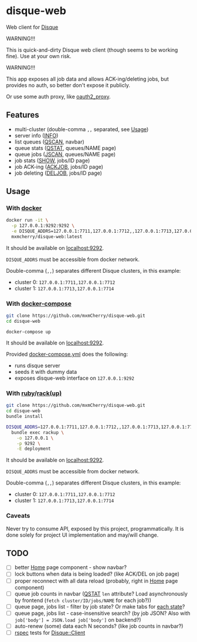 # disque-web

Web client for [Disque](https://github.com/antirez/disque)

WARNING!!!

This is quick-and-dirty Disque web client (though seems to be working fine). Use at your own risk.

WARNING!!!

This app exposes all job data and allows ACK-ing/deleting jobs, but provides no auth, so better don't expose it publicly.

Or use some auth proxy, like [oauth2_proxy](https://github.com/bitly/oauth2_proxy).


## Features

- multi-cluster (double-comma `,,` separated, see [Usage](#usage))
- server info ([INFO](https://github.com/antirez/disque#info))
- list queues ([QSCAN](https://github.com/antirez/disque#qscan-count-count-busyloop-minlen-len-maxlen-len-importrate-rate), navbar)
- queue stats ([QSTAT](https://github.com/antirez/disque#qstat-queue-name), queues/NAME page)
- queue jobs ([JSCAN](https://github.com/antirez/disque#jscan-cursor-count-count-busyloop-queue-queue-state-state1-state-state2--state-staten-reply-allid), queues/NAME page)
- job stats ([SHOW](https://github.com/antirez/disque#show-job-id), jobs/ID page)
- job ACK-ing ([ACKJOB](https://github.com/antirez/disque#ackjob-jobid1-jobid2--jobidn), jobs/ID page)
- job deleting ([DELJOB](https://github.com/antirez/disque#deljob-job-id--job-id), jobs/ID page)


## Usage

### With [docker](https://www.docker.com/)

```bash
docker run -it \
  -p 127.0.0.1:9292:9292 \
  -e DISQUE_ADDRS=127.0.0.1:7711,127.0.0.1:7712,,127.0.0.1:7713,127.0.0.1:7714 \
  mxmcherry/disque-web:latest
```

It should be available on [localhost:9292](http://localhost:9292/).

`DISQUE_ADDRS` must be accessible from docker network.

Double-comma (`,,`) separates different Disque clusters, in this example:

- cluster 0: `127.0.0.1:7711,127.0.0.1:7712`
- cluster 1: `127.0.0.1:7713,127.0.0.1:7714`

### With [docker-compose](https://docs.docker.com/compose/)

```bash
git clone https://github.com/mxmCherry/disque-web.git
cd disque-web
```

```
docker-compose up
```

It should be available on [localhost:9292](http://localhost:9292/).

Provided [docker-compose.yml](docker-compose.yml) does the following:

- runs disque server
- seeds it with dummy data
- exposes disque-web interface on `127.0.0.1:9292`

### With [ruby](https://www.ruby-lang.org/)/[rack(up)](https://github.com/rack/rack)

```bash
git clone https://github.com/mxmCherry/disque-web.git
cd disque-web
bundle install
```

```bash
DISQUE_ADDRS=127.0.0.1:7711,127.0.0.1:7712,,127.0.0.1:7713,127.0.0.1:7714 \
  bundle exec rackup \
    -o 127.0.0.1 \
    -p 9292 \
    -E deployment
```

It should be available on [localhost:9292](http://localhost:9292/).

`DISQUE_ADDRS` must be accessible from docker network.

Double-comma (`,,`) separates different Disque clusters, in this example:

- cluster 0: `127.0.0.1:7711,127.0.0.1:7712`
- cluster 1: `127.0.0.1:7713,127.0.0.1:7714`

### Caveats

Never try to consume API, exposed by this project, programmatically. It is done solely for project UI implementation and may/will change.


## TODO

- [ ] better [Home](public/js/home.js) page component - show navbar?
- [ ] lock buttons when data is being loaded? (like ACK/DEL on job page)
- [ ] proper reconnect with all data reload (probably, right in [Home](public/js/home.js) page component)
- [ ] queue job counts in navbar ([QSTAT](https://github.com/antirez/disque#qstat-queue-name) `len` attribute? Load asynchronously by frontend (`fetch cluster/ID/jobs/NAME` for each job?))
- [ ] queue page, jobs list - filter by job state? Or make tabs for [each state](https://github.com/antirez/disque#disque-state-machine)?
- [ ] queue page, jobs list - case-insensitive search? (by job JSON? Also with `job['body'] = JSON.load job['body']` on backend?)
- [ ] auto-renew (some) data each N seconds? (like job counts in navbar?)
- [ ] [rspec](http://rspec.info/) tests for [Disque::Client](lib/disque/client.rb)
